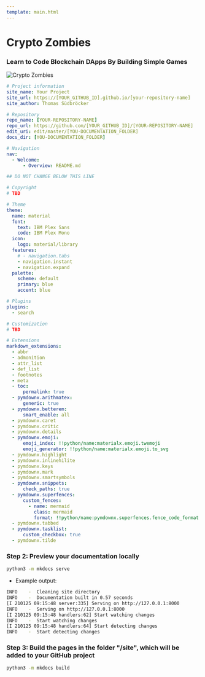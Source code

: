 ```yaml
---
template: main.html
---
```


# Crypto Zombies

### Learn to Code Blockchain DApps By Building Simple Games

![Crypto Zombies](https://cryptozombies.io/images/feature-zombie-dna-c14903fc.webp)

```yml
# Project information
site_name: Your Project
site_url: https://[YOUR_GITHUB_ID].github.io/[your-repository-name]
site_author: Thomas Südbröcker

# Repository
repo_name: [YOUR-REPOSITORY-NAME]
repo_url: https://github.com/[YOUR_GITHUB_ID]/[YOUR-REPOSITORY-NAME]
edit_uri: edit/master/[YOU-DOCUMENTATION_FOLDER]
docs_dir: [YOU-DOCUMENTATION_FOLDER]

# Navigation
nav:
  - Welcome:
      - Overview: README.md

## DO NOT CHANGE BELOW THIS LINE

# Copyright
# TBD

# Theme
theme:
  name: material
  font:
    text: IBM Plex Sans
    code: IBM Plex Mono
  icon:
    logo: material/library
  features:
    # - navigation.tabs
    - navigation.instant
    - navigation.expand
  palette:
    scheme: default
    primary: blue
    accent: blue

# Plugins
plugins:
  - search

# Customization
# TBD

# Extensions
markdown_extensions:
  - abbr
  - admonition
  - attr_list
  - def_list
  - footnotes
  - meta
  - toc:
      permalink: true
  - pymdownx.arithmatex:
      generic: true
  - pymdownx.betterem:
      smart_enable: all
  - pymdownx.caret
  - pymdownx.critic
  - pymdownx.details
  - pymdownx.emoji:
      emoji_index: !!python/name:materialx.emoji.twemoji
      emoji_generator: !!python/name:materialx.emoji.to_svg
  - pymdownx.highlight
  - pymdownx.inlinehilite
  - pymdownx.keys
  - pymdownx.mark
  - pymdownx.smartsymbols
  - pymdownx.snippets:
      check_paths: true
  - pymdownx.superfences:
      custom_fences:
        - name: mermaid
          class: mermaid
          format: !!python/name:pymdownx.superfences.fence_code_format
  - pymdownx.tabbed
  - pymdownx.tasklist:
      custom_checkbox: true
  - pymdownx.tilde
```

### Step 2: Preview your documentation locally

```sh
python3 -m mkdocs serve
```

- Example output:

```sh
INFO    -  Cleaning site directory
INFO    -  Documentation built in 0.57 seconds
[I 210125 09:15:48 server:335] Serving on http://127.0.0.1:8000
INFO    -  Serving on http://127.0.0.1:8000
[I 210125 09:15:48 handlers:62] Start watching changes
INFO    -  Start watching changes
[I 210125 09:15:48 handlers:64] Start detecting changes
INFO    -  Start detecting changes
```

### Step 3: Build the pages in the folder "/site", which will be added to your GitHub project

```sh
python3 -m mkdocs build
```
